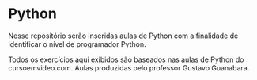 # Python

Nesse repositório serão inseridas aulas de Python com a finalidade de identificar o nível de programador Python.

Todos os exercícios aqui exibidos são baseados nas aulas de Python do cursoemvideo.com.
Aulas produzidas pelo professor Gustavo Guanabara.
